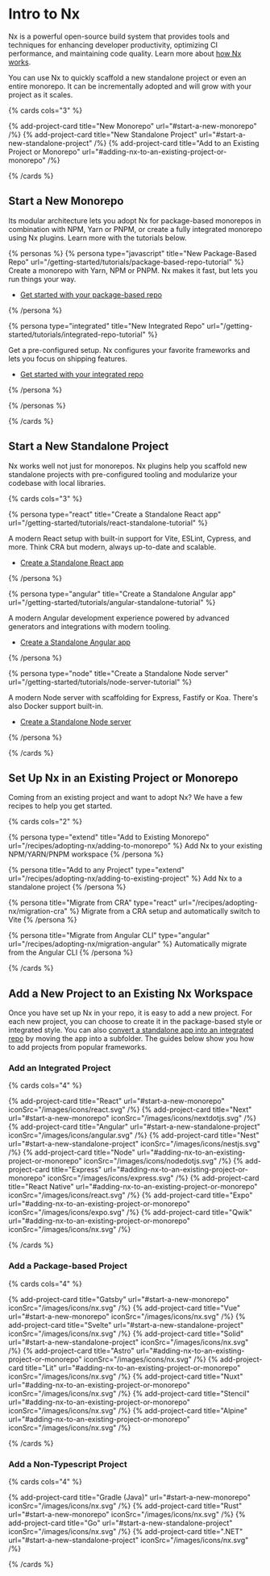 # Intro to Nx

Nx is a powerful open-source build system that provides tools and techniques for enhancing developer productivity, optimizing CI performance, and maintaining code quality. Learn more about [how Nx works](/getting-started/why-nx).

You can use Nx to quickly scaffold a new standalone project or even an entire monorepo. It can be incrementally adopted and will grow with your project as it scales.

{% cards cols="3" %}

{% add-project-card title="New Monorepo" url="#start-a-new-monorepo" /%}
{% add-project-card title="New Standalone Project" url="#start-a-new-standalone-project" /%}
{% add-project-card title="Add to an Existing Project or Monorepo" url="#adding-nx-to-an-existing-project-or-monorepo" /%}

{% /cards %}

## Start a New Monorepo

Its modular architecture lets you adopt Nx for package-based monorepos in combination with NPM, Yarn or PNPM, or create a fully integrated monorepo using Nx plugins. Learn more with the tutorials below.

{% personas %}
{% persona type="javascript" title="New Package-Based Repo" url="/getting-started/tutorials/package-based-repo-tutorial" %}
Create a monorepo with Yarn, NPM or PNPM. Nx makes it fast, but lets you run things your way.

- [Get started with your package-based repo](/getting-started/tutorials/package-based-repo-tutorial)

{% /persona %}

{% persona type="integrated" title="New Integrated Repo" url="/getting-started/tutorials/integrated-repo-tutorial" %}

Get a pre-configured setup. Nx configures your favorite frameworks and lets you focus on shipping features.

- [Get started with your integrated repo](/getting-started/tutorials/integrated-repo-tutorial)

{% /persona %}

{% /personas %}

{% /cards %}

## Start a New Standalone Project

Nx works well not just for monorepos. Nx plugins help you scaffold new standalone projects with pre-configured tooling and modularize your codebase with local libraries.

{% cards cols="3" %}

{% persona type="react" title="Create a Standalone React app" url="/getting-started/tutorials/react-standalone-tutorial" %}

A modern React setup with built-in support for Vite, ESLint, Cypress, and more. Think CRA but modern, always up-to-date and scalable.

- [Create a Standalone React app](/getting-started/tutorials/react-standalone-tutorial)

{% /persona %}

{% persona type="angular" title="Create a Standalone Angular app" url="/getting-started/tutorials/angular-standalone-tutorial" %}

A modern Angular development experience powered by advanced generators and integrations with modern tooling.

- [Create a Standalone Angular app](/getting-started/tutorials/angular-standalone-tutorial)

{% /persona %}

{% persona type="node" title="Create a Standalone Node server" url="/getting-started/tutorials/node-server-tutorial" %}

A modern Node server with scaffolding for Express, Fastify or Koa. There's also Docker support built-in.

- [Create a Standalone Node server](/getting-started/tutorials/node-server-tutorial)

{% /persona %}

{% /cards %}

## Set Up Nx in an Existing Project or Monorepo

Coming from an existing project and want to adopt Nx? We have a few recipes to help you get started.

{% cards cols="2" %}

{% persona type="extend" title="Add to Existing Monorepo" url="/recipes/adopting-nx/adding-to-monorepo" %}
Add Nx to your existing NPM/YARN/PNPM workspace
{% /persona %}

{% persona title="Add to any Project" type="extend" url="/recipes/adopting-nx/adding-to-existing-project" %}
Add Nx to a standalone project
{% /persona %}

{% persona title="Migrate from CRA" type="react" url="/recipes/adopting-nx/migration-cra" %}
Migrate from a CRA setup and automatically switch to Vite
{% /persona %}

{% persona title="Migrate from Angular CLI" type="angular" url="/recipes/adopting-nx/migration-angular" %}
Automatically migrate from the Angular CLI
{% /persona %}

{% /cards %}

## Add a New Project to an Existing Nx Workspace

Once you have set up Nx in your repo, it is easy to add a new project. For each new project, you can choose to create it in the package-based style or integrated style. You can also [convert a standalone app into an integrated repo](/recipes) by moving the app into a subfolder. The guides below show you how to add projects from popular frameworks.

### Add an Integrated Project

{% cards cols="4" %}

{% add-project-card title="React" url="#start-a-new-monorepo" iconSrc="/images/icons/react.svg" /%}
{% add-project-card title="Next" url="#start-a-new-monorepo" iconSrc="/images/icons/nextdotjs.svg" /%}
{% add-project-card title="Angular" url="#start-a-new-standalone-project" iconSrc="/images/icons/angular.svg" /%}
{% add-project-card title="Nest" url="#start-a-new-standalone-project" iconSrc="/images/icons/nestjs.svg" /%}
{% add-project-card title="Node" url="#adding-nx-to-an-existing-project-or-monorepo" iconSrc="/images/icons/nodedotjs.svg" /%}
{% add-project-card title="Express" url="#adding-nx-to-an-existing-project-or-monorepo" iconSrc="/images/icons/express.svg" /%}
{% add-project-card title="React Native" url="#adding-nx-to-an-existing-project-or-monorepo" iconSrc="/images/icons/react.svg" /%}
{% add-project-card title="Expo" url="#adding-nx-to-an-existing-project-or-monorepo" iconSrc="/images/icons/expo.svg" /%}
{% add-project-card title="Qwik" url="#adding-nx-to-an-existing-project-or-monorepo" iconSrc="/images/icons/nx.svg" /%}

{% /cards %}

### Add a Package-based Project

{% cards cols="4" %}

{% add-project-card title="Gatsby" url="#start-a-new-monorepo" iconSrc="/images/icons/nx.svg" /%}
{% add-project-card title="Vue" url="#start-a-new-monorepo" iconSrc="/images/icons/nx.svg" /%}
{% add-project-card title="Svelte" url="#start-a-new-standalone-project" iconSrc="/images/icons/nx.svg" /%}
{% add-project-card title="Solid" url="#start-a-new-standalone-project" iconSrc="/images/icons/nx.svg" /%}
{% add-project-card title="Astro" url="#adding-nx-to-an-existing-project-or-monorepo" iconSrc="/images/icons/nx.svg" /%}
{% add-project-card title="Lit" url="#adding-nx-to-an-existing-project-or-monorepo" iconSrc="/images/icons/nx.svg" /%}
{% add-project-card title="Nuxt" url="#adding-nx-to-an-existing-project-or-monorepo" iconSrc="/images/icons/nx.svg" /%}
{% add-project-card title="Stencil" url="#adding-nx-to-an-existing-project-or-monorepo" iconSrc="/images/icons/nx.svg" /%}
{% add-project-card title="Alpine" url="#adding-nx-to-an-existing-project-or-monorepo" iconSrc="/images/icons/nx.svg" /%}

{% /cards %}

### Add a Non-Typescript Project

{% cards cols="4" %}

{% add-project-card title="Gradle (Java)" url="#start-a-new-monorepo" iconSrc="/images/icons/nx.svg" /%}
{% add-project-card title="Rust" url="#start-a-new-monorepo" iconSrc="/images/icons/nx.svg" /%}
{% add-project-card title="Go" url="#start-a-new-standalone-project" iconSrc="/images/icons/nx.svg" /%}
{% add-project-card title=".NET" url="#start-a-new-standalone-project" iconSrc="/images/icons/nx.svg" /%}

{% /cards %}
